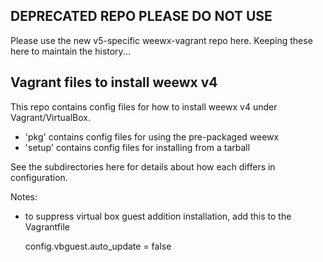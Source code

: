 ## DEPRECATED REPO PLEASE DO NOT USE
Please use the new v5-specific weewx-vagrant repo here.
Keeping these here to maintain the history...

## Vagrant files to install weewx v4

This repo contains config files for how to install weewx v4 under Vagrant/VirtualBox. 

* 'pkg' contains config files for using the pre-packaged weewx
* 'setup' contains config files for installing from a tarball

See the subdirectories here for details about how each differs in configuration.

Notes:

* to suppress virtual box guest addition installation, add this to the Vagrantfile
        
    config.vbguest.auto_update = false

